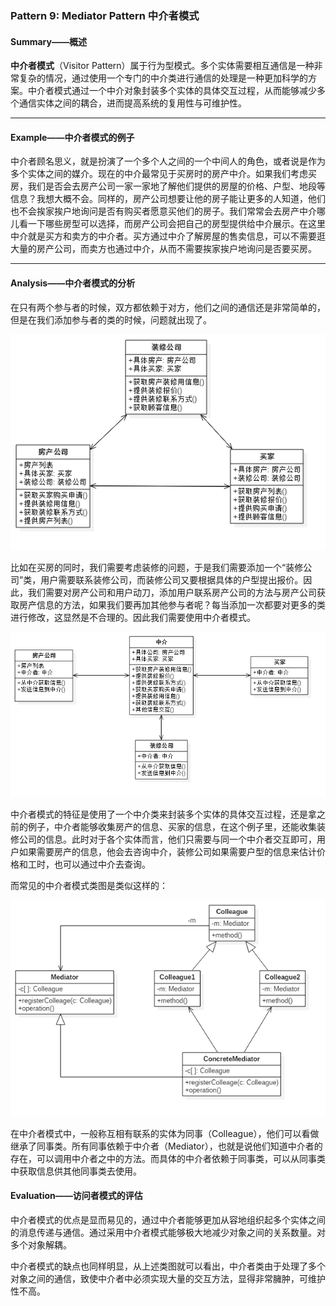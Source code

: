 ### Pattern 9: Mediator Pattern  中介者模式

#### Summary——概述

**中介者模式**（Visitor Pattern）属于行为型模式。多个实体需要相互通信是一种非常复杂的情况，通过使用一个专门的中介类进行通信的处理是一种更加科学的方案。中介者模式通过一个中介对象封装多个实体的具体交互过程，从而能够减少多个通信实体之间的耦合，进而提高系统的复用性与可维护性。

---

#### Example——中介者模式的例子

中介者顾名思义，就是扮演了一个多个人之间的一个中间人的角色，或者说是作为多个实体之间的媒介。现在的中介最常见于买房时的房产中介。如果我们考虑买房，我们是否会去房产公司一家一家地了解他们提供的房屋的价格、户型、地段等信息？我想大概不会。同样的，房产公司想要让他的房子能让更多的人知道，他们也不会挨家挨户地询问是否有购买者愿意买他们的房子。我们常常会去房产中介哪儿看一下哪些房型可以选择，而房产公司会把自己的房型提供给中介展示。在这里中介就是买方和卖方的中介者。买方通过中介了解房屋的售卖信息，可以不需要逛大量的房产公司，而卖方也通过中介，从而不需要挨家挨户地询问是否要买房。

---

#### Analysis——中介者模式的分析

在只有两个参与者的时候，双方都依赖于对方，他们之间的通信还是非常简单的，但是在我们添加参与者的类的时候，问题就出现了。

<center>

![图9-1 不使用中介者](https://raw.githubusercontent.com/Jannchie/Software-Design-Pattern-Note/master/Pattern%209%20Mediator%20Pattern/9-1.png)

</center>

比如在买房的同时，我们需要考虑装修的问题，于是我们需要添加一个“装修公司”类，用户需要联系装修公司，而装修公司又要根据具体的户型提出报价。因此，我们需要对房产公司和用户动刀，添加用户联系房产公司的方法与房产公司获取房产信息的方法，如果我们要再加其他参与者呢？每当添加一次都要对更多的类进行修改，这显然是不合理的。因此我们需要使用中介者模式。

<center>

![图9-2 中介者模式](https://raw.githubusercontent.com/Jannchie/Software-Design-Pattern-Note/master/Pattern%209%20Mediator%20Pattern/9-2.png)

</center>

中介者模式的特征是使用了一个中介类来封装多个实体的具体交互过程，还是拿之前的例子，中介者能够收集房产的信息、买家的信息，在这个例子里，还能收集装修公司的信息。此时对于各个实体而言，他们只需要与同一个中介者交互即可，用户如果需要房产的信息，他会去咨询中介，装修公司如果需要户型的信息来估计价格和工时，也可以通过中介去查询。

而常见的中介者模式类图是类似这样的：

<center>

![图9-3 一般的中介者模式](https://raw.githubusercontent.com/Jannchie/Software-Design-Pattern-Note/master/Pattern%209%20Mediator%20Pattern/9-3.png)

</center>

在中介者模式中，一般称互相有联系的实体为同事（Colleague），他们可以看做继承了同事类。所有同事依赖于中介者（Mediator），也就是说他们知道中介者的存在，可以调用中介者之中的方法。而具体的中介者依赖于同事类，可以从同事类中获取信息供其他同事类去使用。

#### Evaluation——访问者模式的评估

中介者模式的优点是显而易见的，通过中介者能够更加从容地组织起多个实体之间的消息传递与通信。通过采用中介者模式能够极大地减少对象之间的关系数量。对多个对象解耦。

中介者模式的缺点也同样明显，从上述类图就可以看出，中介者类由于处理了多个对象之间的通信，致使中介者中必须实现大量的交互方法，显得非常臃肿，可维护性不高。